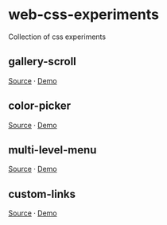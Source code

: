 # web-css-experiments
Collection of css experiments

## gallery-scroll
[Source](https://github.com/ae-app-labs/web-gallery-scroll) &middot; [Demo](https://github.com/ae-app-labs/web-gallery-scroll)

## color-picker
[Source](https://github.com/ae-app-labs/web-color-picker) &middot; [Demo](https://ae-app-labs.github.io/web-color-picker/)

## multi-level-menu
[Source](https://github.com/ae-app-labs/web-css-multi-level-menu) &middot; [Demo](https://ae-app-labs.github.io/web-css-multi-level-menu/)

## custom-links
[Source](https://github.com/ae-app-labs/web-custom-links) &middot; [Demo](https://ae-app-labs.github.io/web-custom-links/)
